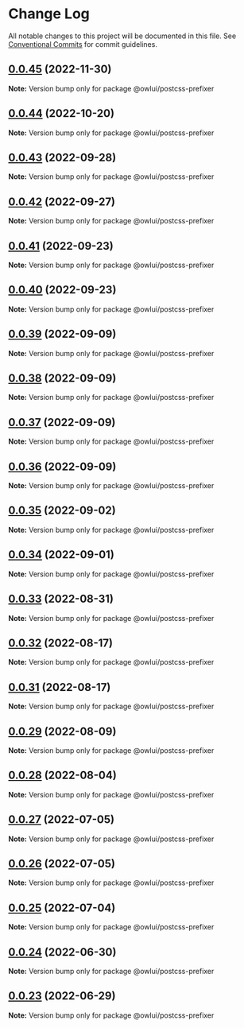 # Change Log

All notable changes to this project will be documented in this file.
See [Conventional Commits](https://conventionalcommits.org) for commit guidelines.

## [0.0.45](https://github.com/EEBOS/SCROWL/compare/v0.0.44...v0.0.45) (2022-11-30)

**Note:** Version bump only for package @owlui/postcss-prefixer





## [0.0.44](https://github.com/EEBOS/SCROWL/compare/v0.0.43...v0.0.44) (2022-10-20)

**Note:** Version bump only for package @owlui/postcss-prefixer





## [0.0.43](https://github.com/EEBOS/SCROWL/compare/v0.0.42...v0.0.43) (2022-09-28)

**Note:** Version bump only for package @owlui/postcss-prefixer





## [0.0.42](https://github.com/EEBOS/SCROWL/compare/v0.0.41...v0.0.42) (2022-09-27)

**Note:** Version bump only for package @owlui/postcss-prefixer





## [0.0.41](https://github.com/EEBOS/SCROWL/compare/v0.0.40...v0.0.41) (2022-09-23)

**Note:** Version bump only for package @owlui/postcss-prefixer





## [0.0.40](https://github.com/EEBOS/SCROWL/compare/v0.0.39...v0.0.40) (2022-09-23)

**Note:** Version bump only for package @owlui/postcss-prefixer





## [0.0.39](https://github.com/EEBOS/SCROWL/compare/v0.0.38...v0.0.39) (2022-09-09)

**Note:** Version bump only for package @owlui/postcss-prefixer





## [0.0.38](https://github.com/EEBOS/SCROWL/compare/v0.0.37...v0.0.38) (2022-09-09)

**Note:** Version bump only for package @owlui/postcss-prefixer





## [0.0.37](https://github.com/EEBOS/SCROWL/compare/v0.0.36...v0.0.37) (2022-09-09)

**Note:** Version bump only for package @owlui/postcss-prefixer





## [0.0.36](https://github.com/EEBOS/SCROWL/compare/v0.0.35...v0.0.36) (2022-09-09)

**Note:** Version bump only for package @owlui/postcss-prefixer





## [0.0.35](https://github.com/EEBOS/SCROWL/compare/v0.0.34...v0.0.35) (2022-09-02)

**Note:** Version bump only for package @owlui/postcss-prefixer





## [0.0.34](https://github.com/EEBOS/SCROWL/compare/v0.0.33...v0.0.34) (2022-09-01)

**Note:** Version bump only for package @owlui/postcss-prefixer





## [0.0.33](https://github.com/EEBOS/SCROWL/compare/v0.0.32...v0.0.33) (2022-08-31)

**Note:** Version bump only for package @owlui/postcss-prefixer





## [0.0.32](https://github.com/EEBOS/SCROWL/compare/v0.0.31...v0.0.32) (2022-08-17)

**Note:** Version bump only for package @owlui/postcss-prefixer





## [0.0.31](https://github.com/EEBOS/SCROWL/compare/v0.0.29...v0.0.31) (2022-08-17)

**Note:** Version bump only for package @owlui/postcss-prefixer





## [0.0.29](https://github.com/EEBOS/SCROWL/compare/v0.0.28...v0.0.29) (2022-08-09)

**Note:** Version bump only for package @owlui/postcss-prefixer





## [0.0.28](https://github.com/EEBOS/SCROWL/compare/v0.0.27...v0.0.28) (2022-08-04)

**Note:** Version bump only for package @owlui/postcss-prefixer





## [0.0.27](https://github.com/EEBOS/SCROWL/compare/v0.0.26...v0.0.27) (2022-07-05)

**Note:** Version bump only for package @owlui/postcss-prefixer





## [0.0.26](https://github.com/EEBOS/SCROWL/compare/v0.0.25...v0.0.26) (2022-07-05)

**Note:** Version bump only for package @owlui/postcss-prefixer





## [0.0.25](https://github.com/EEBOS/SCROWL/compare/v0.0.24...v0.0.25) (2022-07-04)

**Note:** Version bump only for package @owlui/postcss-prefixer





## [0.0.24](https://github.com/EEBOS/SCROWL/compare/v0.0.23...v0.0.24) (2022-06-30)

**Note:** Version bump only for package @owlui/postcss-prefixer





## [0.0.23](https://github.com/EEBOS/SCROWL/compare/v0.0.22...v0.0.23) (2022-06-29)

**Note:** Version bump only for package @owlui/postcss-prefixer
